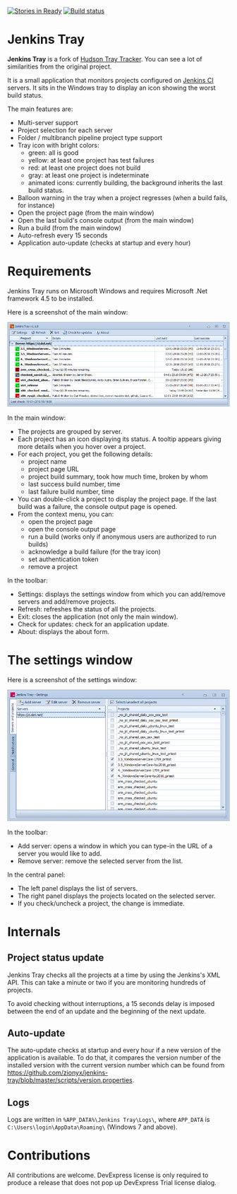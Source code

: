 [![Stories in Ready](https://badge.waffle.io/zionyx/jenkins-tray.png?label=ready&title=Ready)](https://waffle.io/zionyx/jenkins-tray) [![Build status](https://ci.appveyor.com/api/projects/status/5dbg80yah8w90hlm?svg=true)](https://ci.appveyor.com/project/zionyx/jenkins-tray-tracker)


# Jenkins Tray

**Jenkins Tray** is a fork of [Hudson Tray Tracker](https://github.com/aseigneurin/hudson-tray-tracker). You can see a lot of similarities from the original project.

It is a small application that monitors projects configured on [Jenkins CI](https://jenkins.io) servers. It sits in the Windows tray to display an icon showing the worst build status.

The main features are:

* Multi-server support
* Project selection for each server
* Folder / multibranch pipeline project type support
* Tray icon with bright colors:
  * green: all is good
  * yellow: at least one project has test failures
  * red: at least one project does not build
  * gray: at least one project is indeterminate
  * animated icons: currently building, the background inherits the last build status.
* Balloon warning in the tray when a project regresses (when a build fails, for instance)
* Open the project page (from the main window)
* Open the last build's console output (from the main window)
* Run a build (from the main window)
* Auto-refresh every 15 seconds
* Application auto-update (checks at startup and every hour)

# Requirements

Jenkins Tray runs on Microsoft Windows and requires Microsoft .Net framework 4.5 to be installed.

Here is a screenshot of the main window:

![Main window](resources/JenkinsTray_MainWindow.png)

In the main window:

* The projects are grouped by server.
* Each project has an icon displaying its status. A tooltip appears giving more details when you hover over a project.
* For each project, you get the following details:
  * project name
  * project page URL
  * project build summary, took how much time, broken by whom
  * last success build number, time
  * last failure build number, time
* You can double-click a project to display the project page. If the last build was a failure, the console output page is opened.
* From the context menu, you can:
  * open the project page
  * open the console output page
  * run a build (works only if anonymous users are authorized to run builds)
  * acknowledge a build failure (for the tray icon)
  * set authentication token
  * remove a project

In the toolbar:

* Settings: displays the settings window from which you can add/remove servers and add/remove projects.
* Refresh: refreshes the status of all the projects.
* Exit: closes the application (not only the main window).
* Check for updates: check for an application update.
* About: displays the about form.

# The settings window

Here is a screenshot of the settings window:

![Settings](resources/JenkinsTray_Settings.png)

In the toolbar:

* Add server: opens a window in which you can type-in the URL of a server you would like to add.
* Remove server: remove the selected server from the list.

In the central panel:

* The left panel displays the list of servers.
* The right panel displays the projects located on the selected server.
* If you check/uncheck a project, the change is immediate.

# Internals

## Project status update

Jenkins Tray checks all the projects at a time by using the Jenkins's XML API. This can take a minute or two if you are monitoring hundreds of projects.

To avoid checking without interruptions, a 15 seconds delay is imposed between the end of an update and the beginning of the next update.

## Auto-update

The auto-update checks at startup and every hour if a new version of the application is available. To do that, it compares the version number of the installed version with the current version number which can be found from https://github.com/zionyx/jenkins-tray/blob/master/scripts/version.properties.

## Logs

Logs are written in `%APP_DATA%\Jenkins Tray\Logs\`, where `APP_DATA` is `C:\Users\login\AppData\Roaming\` (Windows 7 and above).

# Contributions

All contributions are welcome. DevExpress license is only required to produce a release that does not pop up DevExpress Trial license dialog.